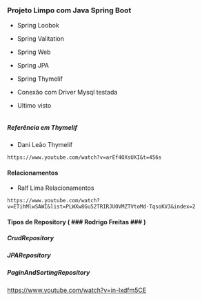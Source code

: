 ### Projeto Limpo com Java Spring Boot
* Spring Loobok
* Spring Valitation
* Spring Web
* Spring JPA
* Spring Thymelif
* Conexão com Driver Mysql testada

* Ultimo visto
```

```

##### Referência em Thymelif
* Dani Leão Thymelif
```
https://www.youtube.com/watch?v=arEf4OXsUXI&t=456s
```

#### Relacionamentos
* Ralf Lima Relacionamentos
```
https://www.youtube.com/watch?v=ETihMlwSAWI&list=PLWXw8Gu52TRIRJUOVMZTVtoMd-TqsoKV3&index=2
```

#### Tipos de Repository ( ### Rodrigo Freitas ### )
##### CrudRepository 
##### JPARepository
##### PaginAndSortingRepository
https://www.youtube.com/watch?v=in-Ixdfm5CE
```